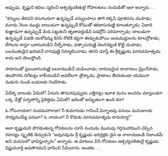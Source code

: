 ﻿అప్పుడు, కృష్ణుని కధలు స్మరించి ఆశ్చర్యచకితులై గోపాలకులు నందుడితో ఇలా అన్నారు. . . 

“కన్నులు తెరవని కసుగందుగా ఉన్నప్పుడే చన్నులపాలు తాగి రక్కసి పూతనను చంపాడు; మూడు నెలల ముద్దు బాలుడుగా ఉన్నప్పుడే కోపంతో శకటాసురుణ్ణి కూలతన్నాడు; ఏడాది కుఱ్ఱాడుగా ఉన్నప్పుడే మెడ పట్టుకుని తృణావర్తుడిని పడద్రోసి పరిమార్చాడు; బాలుడుగా ఉన్నప్పుడే పడతి యశోదమ్మ కినిసి రోటికి కట్టగా ఈడ్చుకుపోయి జంటమద్దులను కూలద్రోశాడు; లేగలను కాస్తూ బకాసురుడిని చీల్చేసాడు; వత్సాసురుణ్ణి వెలగచెట్టుకి కొట్టి చంపాడు; బలవంతుడైన ఖరుడనే దానవుణ్ణి నిర్మూలించాడు; తరచి చూస్తే ఈ శ్రీకృష్ణుడు మానవమాతృడు కాదు అని తెలుస్తోంది. 

సాహసంతో ప్రలంబాసురుణ్ణి బలరాముడిచే చంపించాడు; దారుణమైన దావానలం మ్రింగేసాడు; తలపొగరు దిగేటట్లు కాళీయుడిని అవలీలగా త్రొక్కాడు; ప్రాణాలు తీయకుండా యమునా మడుగు నుండి బయటకు గెంటేసాడు. 

ఏడేళ్ళ బాలుడు ఏమిటి? ఏనుగు తామరపువ్వును ఎత్తినట్లు ఇవాళ మనం అందరం చూస్తుండగా ఒక్క చేత్తో పర్వతాన్ని పైకెత్తడం ఏమిటి? ఇదెంతో అద్భుతంగా ఉంది కదా! 

ఓ గోపనాయకా! నందమహారాజా! నీ కుమారుడు గావించే విన్నాణపు పనులు మనుజులకు సాధ్యమయ్యే పనులా? ఓ నాయనా! నీ కొడుకు మానవమాతృడు కాదయ్యా!” 

అలా కృష్ణుడుని పొగడుతున్న గోపకులను చూసి నందుడు మునుపు గర్గమహాముని చెప్పిన రహస్యం స్మృతికి తెచ్చుకుని “అవునవును శ్రీ కృష్ణుడు జగద్రక్షకు డైన ఆ నారాయణుడి నిజాంశమే అని మనసులో భావిస్తున్నాను” అన్నాడు. ఆ మాటలు విని గోపకులు ఆశ్చర్యచకితులై కృష్ణుడు విష్ణుమూర్తి అవతారమని భావించి సేవించారు. అంతట. . . 

